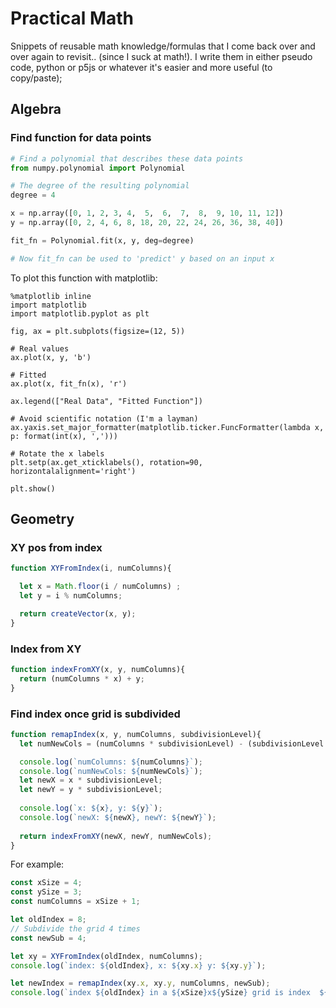 # Practical Math

Snippets of reusable math knowledge/formulas that I come back over and over again to revisit.. (since I suck at math!).
I write them in either pseudo code, python or p5js or whatever it's easier and more useful (to copy/paste);

## Algebra

### Find function for data points
```python
# Find a polynomial that describes these data points
from numpy.polynomial import Polynomial

# The degree of the resulting polynomial
degree = 4

x = np.array([0, 1, 2, 3, 4,  5,  6,  7,  8,  9, 10, 11, 12])
y = np.array([0, 2, 4, 6, 8, 18, 20, 22, 24, 26, 36, 38, 40])

fit_fn = Polynomial.fit(x, y, deg=degree)

# Now fit_fn can be used to 'predict' y based on an input x
```

To plot this function with matplotlib:

```ipython
%matplotlib inline
import matplotlib
import matplotlib.pyplot as plt

fig, ax = plt.subplots(figsize=(12, 5))

# Real values
ax.plot(x, y, 'b')

# Fitted
ax.plot(x, fit_fn(x), 'r')

ax.legend(["Real Data", "Fitted Function"])

# Avoid scientific notation (I'm a layman)
ax.yaxis.set_major_formatter(matplotlib.ticker.FuncFormatter(lambda x, p: format(int(x), ',')))

# Rotate the x labels
plt.setp(ax.get_xticklabels(), rotation=90, horizontalalignment='right')

plt.show()
```

## Geometry

### XY pos from index
```javascript
function XYFromIndex(i, numColumns){

  let x = Math.floor(i / numColumns) ;
  let y = i % numColumns;

  return createVector(x, y);
}
```

### Index from XY
```javascript
function indexFromXY(x, y, numColumns){
  return (numColumns * x) + y;
}
```

### Find index once grid is subdivided

```javascript 
function remapIndex(x, y, numColumns, subdivisionLevel){
  let numNewCols = (numColumns * subdivisionLevel) - (subdivisionLevel - 1);

  console.log(`numColumns: ${numColumns}`);
  console.log(`numNewCols: ${numNewCols}`);
  let newX = x * subdivisionLevel;
  let newY = y * subdivisionLevel;
  
  console.log(`x: ${x}, y: ${y}`);
  console.log(`newX: ${newX}, newY: ${newY}`);
  
  return indexFromXY(newX, newY, numNewCols);
}
```

For example:

```javascript
const xSize = 4;
const ySize = 3;
const numColumns = xSize + 1;

let oldIndex = 8;
// Subdivide the grid 4 times
const newSub = 4;

let xy = XYFromIndex(oldIndex, numColumns);
console.log(`index: ${oldIndex}, x: ${xy.x} y: ${xy.y}`);

let newIndex = remapIndex(xy.x, xy.y, numColumns, newSub);
console.log(`index ${oldIndex} in a ${xSize}x${ySize} grid is index  ${newIndex} in a ${xSize * newSub}x${ySize * newSub} grid`);
```